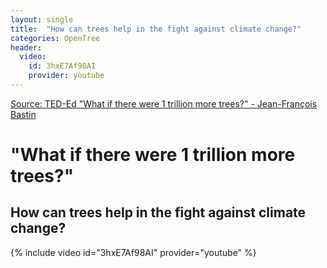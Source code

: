 ```yaml
---
layout: single
title:  "How can trees help in the fight against climate change?"
categories: OpenTree
header:
  video:
    id: 3hxE7Af98AI
    provider: youtube
---
```


[Source: TED-Ed "What if there were 1 trillion more trees?" - Jean-François Bastin](https://www.youtube.com/watch?v=3hxE7Af98AI)

"What if there were 1 trillion more trees?"
===

## How can trees help in the fight against climate change? 

{% include video id="3hxE7Af98AI" provider="youtube" %}